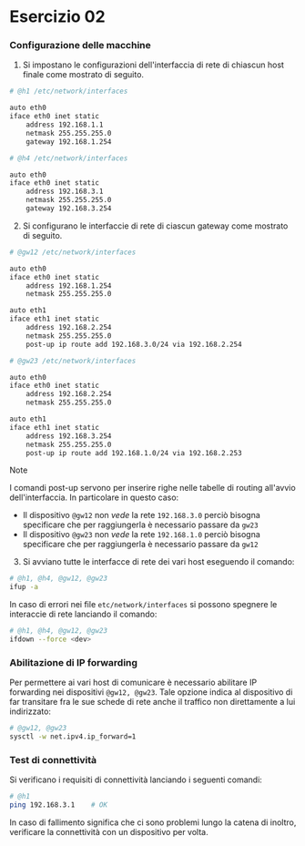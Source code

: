 # Esercizio 02

### Configurazione delle macchine

1. Si impostano le configurazioni dell'interfaccia di rete di chiascun host finale come mostrato di seguito.

```bash
# @h1 /etc/network/interfaces

auto eth0
iface eth0 inet static
    address 192.168.1.1
    netmask 255.255.255.0
    gateway 192.168.1.254

# @h4 /etc/network/interfaces

auto eth0
iface eth0 inet static
    address 192.168.3.1
    netmask 255.255.255.0
    gateway 192.168.3.254
```

2. Si configurano le interfaccie di rete di ciascun gateway come mostrato di seguito.

```bash
# @gw12 /etc/network/interfaces

auto eth0
iface eth0 inet static
    address 192.168.1.254
    netmask 255.255.255.0

auto eth1
iface eth1 inet static
    address 192.168.2.254
    netmask 255.255.255.0
    post-up ip route add 192.168.3.0/24 via 192.168.2.254

# @gw23 /etc/network/interfaces

auto eth0
iface eth0 inet static
    address 192.168.2.254
    netmask 255.255.255.0

auto eth1
iface eth1 inet static
    address 192.168.3.254
    netmask 255.255.255.0
    post-up ip route add 192.168.1.0/24 via 192.168.2.253
```

>[!NOTE]
> I comandi post-up servono per inserire righe nelle tabelle di routing all'avvio dell'interfaccia. In particolare in questo caso:
> * Il dispositivo `@gw12` non *vede* la rete `192.168.3.0` perciò bisogna specificare che per raggiungerla è necessario passare da `gw23`
> * Il dispositivo `@gw23` non *vede* la rete `192.168.1.0` perciò bisogna specificare che per raggiungerla è necessario passare da `gw12`

3. Si avviano tutte le interfacce di rete dei vari host eseguendo il comando:

```bash
# @h1, @h4, @gw12, @gw23
ifup -a
```

In caso di errori nei file `etc/network/interfaces` si possono spegnere le interaccie di rete lanciando il comando:

```bash
# @h1, @h4, @gw12, @gw23
ifdown --force <dev>
```

### Abilitazione di IP forwarding

Per permettere ai vari host di comunicare è necessario abilitare IP forwarding nei dispositivi `@gw12, @gw23`. Tale opzione indica al dispositivo di far transitare fra le sue schede di rete anche il traffico non direttamente a lui indirizzato:

```bash
# @gw12, @gw23
sysctl -w net.ipv4.ip_forward=1
```

### Test di connettività

Si verificano i requisiti di connettività lanciando i seguenti comandi:

```bash
# @h1
ping 192.168.3.1    # OK
```

In caso di fallimento significa che ci sono problemi lungo la catena di inoltro, verificare la connettività con un dispositivo per volta.